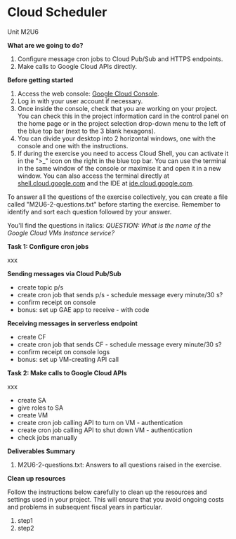 # **Cloud Scheduler**

Unit M2U6

**What are we going to do?**

1. Configure message cron jobs to Cloud Pub/Sub and HTTPS endpoints.
2. Make calls to Google Cloud APIs directly.

**Before getting started**

1. Access the web console: [Google Cloud Console](https://console.cloud.google.com/).
2. Log in with your user account if necessary.
3. Once inside the console, check that you are working on your project. You can check this in the project information card in the control panel on the home page or in the project selection drop-down menu to the left of the blue top bar (next to the 3 blank hexagons).
4. You can divide your desktop into 2 horizontal windows, one with the console and one with the instructions.
5. If during the exercise you need to access Cloud Shell, you can activate it in the ">_" icon on the right in the blue top bar. You can use the terminal in the same window of the console or maximise it and open it in a new window. You can also access the terminal directly at [shell.cloud.google.com](https://shell.cloud.google.com/) and the IDE at [ide.cloud.google.com](https://ide.cloud.google.com/).

To answer all the questions of the exercise collectively, you can create a file called "M2U6-2-questions.txt" before starting the exercise. Remember to identify and sort each question followed by your answer.

You&#39;ll find the questions in italics: _QUESTION: What is the name of the Google Cloud VMs Instance service?_

**Task 1: Configure cron jobs**

xxx

**Sending messages via Cloud Pub/Sub**

- create topic p/s
- create cron job that sends p/s - schedule message every minute/30 s?
- confirm receipt on console
- bonus: set up GAE app to receive - with code

**Receiving messages in serverless endpoint**

- create CF
- create cron job that sends CF - schedule message every minute/30 s?
- confirm receipt on console logs
- bonus: set up VM-creating API call

**Task 2: Make calls to Google Cloud APIs**

xxx

- create SA
- give roles to SA
- create VM
- create cron job calling API to turn on VM - authentication
- create cron job calling API to shut down VM - authentication
- check jobs manually

**Deliverables Summary**

1. M2U6-2-questions.txt: Answers to all questions raised in the exercise.

**Clean up resources**

Follow the instructions below carefully to clean up the resources and settings used in your project. This will ensure that you avoid ongoing costs and problems in subsequent fiscal years in particular.

1. step1
2. step2
